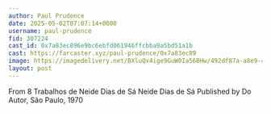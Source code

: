 ```yaml
---
author: Paul Prudence
date: 2025-05-02T07:07:14+0000
username: paul-prudence
fid: 307224
cast_id: 0x7a83ec896e9bc6ebfd061946ffcbba9a5bd51a1b
cast: https://farcaster.xyz/paul-prudence/0x7a83ec89
image: https://imagedelivery.net/BXluQx4ige9GuW0Ia56BHw/492df87a-a8e9-4e12-49f2-bbcb2a66da00/original
layout: post
---
```


From 8 Trabalhos de Neide Dias de Sá
Neide Dias de Sá
Published by Do Autor, São Paulo, 1970

<img src='https://imagedelivery.net/BXluQx4ige9GuW0Ia56BHw/492df87a-a8e9-4e12-49f2-bbcb2a66da00/original' alt='' referrerpolicy='no-referrer'/>
<img src='https://imagedelivery.net/BXluQx4ige9GuW0Ia56BHw/51b42a44-ffd7-462b-d872-96f673544d00/original' alt='' referrerpolicy='no-referrer'/>
